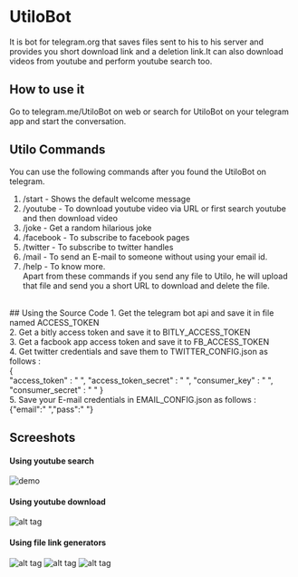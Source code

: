 # UtiloBot
It is bot for telegram.org that saves files sent to his to his server and provides you short download link and a deletion link.It can also download videos from youtube and perform youtube search too.

## How to use it 
Go to telegram.me/UtiloBot on web or search for UtiloBot on your telegram app and start the conversation. 
## Utilo Commands 
You can use the following commands after you found the UtiloBot on telegram.<br>
1. /start - Shows the default welcome message<br>
2. /youtube - To download youtube video via URL or first search youtube and then download video<br>
3. /joke - Get a random hilarious joke<br>
4. /facebook - To subscribe to facebook pages<br>
5. /twitter - To subscribe to twitter handles<br>
6. /mail - To send an E-mail to someone without using your email id.<br>
7. /help - To know more.<br>
Apart from these commands if you send any file to Utilo, he will upload that file and send you a short URL to download and delete the file.
<br>
## Using the Source Code 
1. Get the telegram bot api and save it in file named ACCESS_TOKEN <br>
2. Get a bitly access token and save it to BITLY_ACCESS_TOKEN<br>
3. Get a facbook app access token and save it to FB_ACCESS_TOKEN<br>
4. Get twitter credentials and save them to TWITTER_CONFIG.json as follows : <br>
{<br>
	"access_token" : " ",
    "access_token_secret" : " ",
    "consumer_key" : " ",
    "consumer_secret" : " "
}<br>
5. Save your E-mail credentials in EMAIL_CONFIG.json as follows : <br>
    {"email":" ","pass":" "}

## Screeshots
#### Using youtube search 
![demo](http://i.imgur.com/WhZqPiq.gif)
#### Using youtube download
![alt tag](http://i.imgur.com/BzHMyp8.png)
#### Using file link generators
![alt tag](http://i.imgur.com/rxXnQ47.png)
![alt tag](http://i.imgur.com/33et3QM.png)
![alt tag](http://i.imgur.com/PxuyCJe.png)

